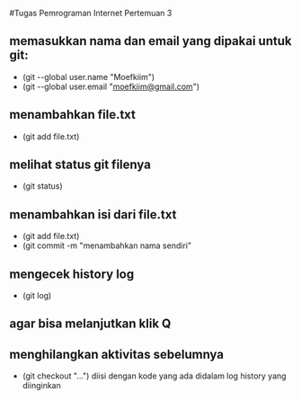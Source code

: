 #Tugas Pemrograman Internet Pertemuan 3
## memasukkan nama dan email yang dipakai untuk git:
- (git --global user.name "Moefkiim")
- (git --global user.email "moefkiim@gmail.com")
## menambahkan file.txt
- (git add file.txt)
## melihat status git filenya
- (git status)
## menambahkan isi dari file.txt
- (git add file.txt)
- (git commit -m "menambahkan nama sendiri"
## mengecek history log
- (git log)
## agar bisa melanjutkan klik Q
## menghilangkan aktivitas sebelumnya
- (git checkout "...") diisi dengan kode yang ada didalam log history yang diinginkan

